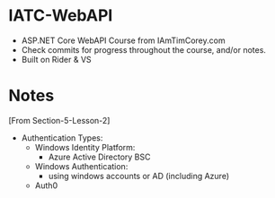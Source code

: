 # IATC-WebAPI

- ASP.NET Core WebAPI Course from IAmTimCorey.com </br>
- Check commits for progress throughout the course, and/or notes. </br>
- Built on Rider & VS

# Notes
[From Section-5-Lesson-2]
- Authentication Types:
    - Windows Identity Platform:
        - Azure Active Directory BSC
    - Windows Authentication:
        - using windows accounts or AD (including Azure)
    - Auth0